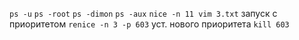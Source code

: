 `ps -u`
`ps -root`
`ps -dimon`
`ps -aux`
`nice -n 11 vim 3.txt` запуск с приоритетом 
`renice -n 3 -p 603` уст. нового приоритета
`kill 603`